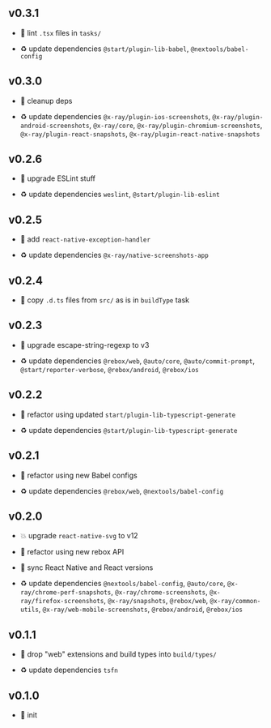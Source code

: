 ## v0.3.1

* 🐞 lint `.tsx` files in `tasks/`

* ♻️ update dependencies `@start/plugin-lib-babel`, `@nextools/babel-config`

## v0.3.0

* 🐞 cleanup deps

* ♻️ update dependencies `@x-ray/plugin-ios-screenshots`, `@x-ray/plugin-android-screenshots`, `@x-ray/core`, `@x-ray/plugin-chromium-screenshots`, `@x-ray/plugin-react-snapshots`, `@x-ray/plugin-react-native-snapshots`

## v0.2.6

* 🐞 upgrade ESLint stuff

* ♻️ update dependencies `weslint`, `@start/plugin-lib-eslint`

## v0.2.5

* 🐞 add `react-native-exception-handler`

* ♻️ update dependencies `@x-ray/native-screenshots-app`

## v0.2.4

* 🐞 copy `.d.ts` files from `src/` as is in `buildType` task

## v0.2.3

* 🐞 upgrade escape-string-regexp to v3

* ♻️ update dependencies `@rebox/web`, `@auto/core`, `@auto/commit-prompt`, `@start/reporter-verbose`, `@rebox/android`, `@rebox/ios`

## v0.2.2

* 🐞 refactor using updated `start/plugin-lib-typescript-generate`

* ♻️ update dependencies `@start/plugin-lib-typescript-generate`

## v0.2.1

* 🐞 refactor using new Babel configs

* ♻️ update dependencies `@rebox/web`, `@nextools/babel-config`

## v0.2.0

* 💥 upgrade `react-native-svg` to v12

* 🐞 refactor using new rebox API

* 🐞 sync React Native and React versions

* ♻️ update dependencies `@nextools/babel-config`, `@auto/core`, `@x-ray/chrome-perf-snapshots`, `@x-ray/chrome-screenshots`, `@x-ray/firefox-screenshots`, `@x-ray/snapshots`, `@rebox/web`, `@x-ray/common-utils`, `@x-ray/web-mobile-screenshots`, `@rebox/android`, `@rebox/ios`

## v0.1.1

* 🐞 drop "web" extensions and build types into `build/types/`

* ♻️ update dependencies `tsfn`

## v0.1.0

* 🐣 init
